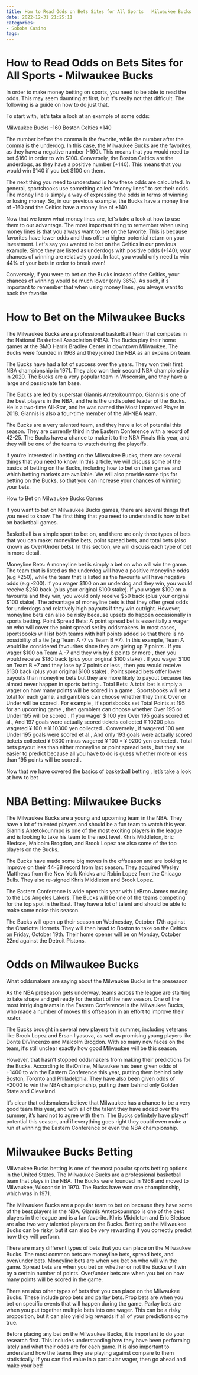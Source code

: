 ```yaml
---
title: How to Read Odds on Bets Sites for All Sports   Milwaukee Bucks
date: 2022-12-31 21:25:11
categories:
- Soboba Casino
tags:
---
```



#  How to Read Odds on Bets Sites for All Sports - Milwaukee Bucks

In order to make money betting on sports, you need to be able to read the odds. This may seem daunting at first, but it's really not that difficult. The following is a guide on how to do just that.

To start with, let's take a look at an example of some odds:

Milwaukee Bucks -160
Boston Celtics +140

The number before the comma is the favorite, while the number after the comma is the underdog. In this case, the Milwaukee Bucks are the favorites, as they have a negative number (-160). This means that you would need to bet $160 in order to win $100. Conversely, the Boston Celtics are the underdogs, as they have a positive number (+140). This means that you would win $140 if you bet $100 on them. 

The next thing you need to understand is how these odds are calculated. In general, sportsbooks use something called "money lines" to set their odds. The money line is simply a way of expressing the odds in terms of winning or losing money. So, in our previous example, the Bucks have a money line of -160 and the Celtics have a money line of +140. 

Now that we know what money lines are, let's take a look at how to use them to our advantage. The most important thing to remember when using money lines is that you always want to bet on the favorite. This is because favorites have lower odds and thus offer a higher potential return on your investment. Let's say you wanted to bet on the Celtics in our previous example. Since they are listed as underdogs with positive odds (+140), your chances of winning are relatively good. In fact, you would only need to win 44% of your bets in order to break even! 

Conversely, if you were to bet on the Bucks instead of the Celtics, your chances of winning would be much lower (only 36%). As such, it's important to remember that when using money lines, you always want to back the favorite.

#  How to Bet on the Milwaukee Bucks

The Milwaukee Bucks are a professional basketball team that competes in the National Basketball Association (NBA). The Bucks play their home games at the BMO Harris Bradley Center in downtown Milwaukee. The Bucks were founded in 1968 and they joined the NBA as an expansion team.

The Bucks have had a lot of success over the years. They won their first NBA championship in 1971. They also won their second NBA championship in 2020. The Bucks are a very popular team in Wisconsin, and they have a large and passionate fan base.

The Bucks are led by superstar Giannis Antetokounmpo. Giannis is one of the best players in the NBA, and he is the undisputed leader of the Bucks. He is a two-time All-Star, and he was named the Most Improved Player in 2018. Giannis is also a four-time member of the All-NBA team.

The Bucks are a very talented team, and they have a lot of potential this season. They are currently third in the Eastern Conference with a record of 42-25. The Bucks have a chance to make it to the NBA Finals this year, and they will be one of the teams to watch during the playoffs.

If you’re interested in betting on the Milwaukee Bucks, there are several things that you need to know. In this article, we will discuss some of the basics of betting on the Bucks, including how to bet on their games and which betting markets are available. We will also provide some tips for betting on the Bucks, so that you can increase your chances of winning your bets.

How to Bet on Milwaukee Bucks Games

If you want to bet on Milwaukee Bucks games, there are several things that you need to know. The first thing that you need to understand is how to bet on basketball games.

Basketball is a simple sport to bet on, and there are only three types of bets that you can make: moneyline bets, point spread bets, and total bets (also known as Over/Under bets). In this section, we will discuss each type of bet in more detail.

Moneyline Bets: A moneyline bet is simply a bet on who will win the game. The team that is listed as the underdog will have a positive moneyline odds (e.g +250), while the team that is listed as the favourite will have negative odds (e.g -200). If you wager $100 on an underdog and they win, you would receive $250 back (plus your original $100 stake). If you wager $100 on a favourite and they win, you would only receive $50 back (plus your original $100 stake).
The advantage of moneyline bets is that they offer great odds for underdogs and relatively high payouts if they win outright. However, moneyline bets can also be risky because upsets do happen occasionally in sports betting. Point Spread Bets: A point spread bet is essentially a wager on who will cover the point spread set by oddsmakers. In most cases, sportsbooks will list both teams with half points added so that there is no possibility of a tie (e.g Team A -7 vs Team B +7). In this example, Team A would be considered favourites since they are giving up 7 points . If you wager $100 on Team A -7 and they win by 8 points or more , then you would receive $180 back (plus your original $100 stake) . If you wager $100 on Team B +7 and they lose by 7 points or less , then you would receive $130 back (plus your original $100 stake) .  Point spread bets offer lower payouts than moneyline bets but they are more likely to payout because ties almost never happen in sports betting . Total Bets: A total bet is simply a wager on how many points will be scored in a game . Sportsbooks will set a total for each game, and gamblers can choose whether they think Over or Under will be scored . For example , if sportsbooks set Total Points at 195 for an upcoming game , then gamblers can choose whether Over 195 or Under 195 will be scored .  If you wager $ 100 yen Over 195 goals scored et al., And 197 goals were actually scored tickets collected ¥ 10200 plus wagered ¥ 100 = ¥ 10300 yen collected . Conversely , if wagered 100 yen Under 195 goals were scored et al., And only 193 goals were actually scored tickets collected ¥ 9300 minus wagered ¥ 100 = ¥ 9200 yen collected . Total bets payout less than either moneyline or point spread bets , but they are easier to predict because all you have to do is guess whether more or less than 195 points will be scored . 

Now that we have covered the basics of basketball betting , let’s take a look at how to bet

#  NBA Betting: Milwaukee Bucks

The Milwaukee Bucks are a young and upcoming team in the NBA. They have a lot of talented players and should be a fun team to watch this year. Giannis Antetokounmpo is one of the most exciting players in the league and is looking to take his team to the next level. Khris Middleton, Eric Bledsoe, Malcolm Brogdon, and Brook Lopez are also some of the top players on the Bucks.

The Bucks have made some big moves in the offseason and are looking to improve on their 44-38 record from last season. They acquired Wesley Matthews from the New York Knicks and Robin Lopez from the Chicago Bulls. They also re-signed Khris Middleton and Brook Lopez.

The Eastern Conference is wide open this year with LeBron James moving to the Los Angeles Lakers. The Bucks will be one of the teams competing for the top spot in the East. They have a lot of talent and should be able to make some noise this season.

The Bucks will open up their season on Wednesday, October 17th against the Charlotte Hornets. They will then head to Boston to take on the Celtics on Friday, October 19th. Their home opener will be on Monday, October 22nd against the Detroit Pistons.

#  Odds on Milwaukee Bucks

What oddsmakers are saying about the Milwaukee Bucks in the preseason

As the NBA preseason gets underway, teams across the league are starting to take shape and get ready for the start of the new season. One of the most intriguing teams in the Eastern Conference is the Milwaukee Bucks, who made a number of moves this offseason in an effort to improve their roster.

The Bucks brought in several new players this summer, including veterans like Brook Lopez and Ersan Ilyasova, as well as promising young players like Donte DiVincenzo and Malcolm Brogdon. With so many new faces on the team, it’s still unclear exactly how good Milwaukee will be this season.

However, that hasn’t stopped oddsmakers from making their predictions for the Bucks. According to BetOnline, Milwaukee has been given odds of +1400 to win the Eastern Conference this year, putting them behind only Boston, Toronto and Philadelphia. They have also been given odds of +2000 to win the NBA championship, putting them behind only Golden State and Cleveland.

It’s clear that oddsmakers believe that Milwaukee has a chance to be a very good team this year, and with all of the talent they have added over the summer, it’s hard not to agree with them. The Bucks definitely have playoff potential this season, and if everything goes right they could even make a run at winning the Eastern Conference or even the NBA championship.

#  Milwaukee Bucks Betting

Milwaukee Bucks betting is one of the most popular sports betting options in the United States. The Milwaukee Bucks are a professional basketball team that plays in the NBA. The Bucks were founded in 1968 and moved to Milwaukee, Wisconsin in 1970. The Bucks have won one championship, which was in 1971.

The Milwaukee Bucks are a popular team to bet on because they have some of the best players in the NBA. Giannis Antetokounmpo is one of the best players in the league and is a fan favorite. Khris Middleton and Eric Bledsoe are also two very talented players on the Bucks. Betting on the Milwaukee Bucks can be risky, but it can also be very rewarding if you correctly predict how they will perform.

There are many different types of bets that you can place on the Milwaukee Bucks. The most common bets are moneyline bets, spread bets, and over/under bets. Moneyline bets are when you bet on who will win the game. Spread bets are when you bet on whether or not the Bucks will win by a certain number of points. Over/under bets are when you bet on how many points will be scored in the game.

There are also other types of bets that you can place on the Milwaukee Bucks. These include prop bets and parlay bets. Prop bets are when you bet on specific events that will happen during the game. Parlay bets are when you put together multiple bets into one wager. This can be a risky proposition, but it can also yield big rewards if all of your predictions come true.

Before placing any bet on the Milwaukee Bucks, it is important to do your research first. This includes understanding how they have been performing lately and what their odds are for each game. It is also important to understand how the teams they are playing against compare to them statistically. If you can find value in a particular wager, then go ahead and make your bet!